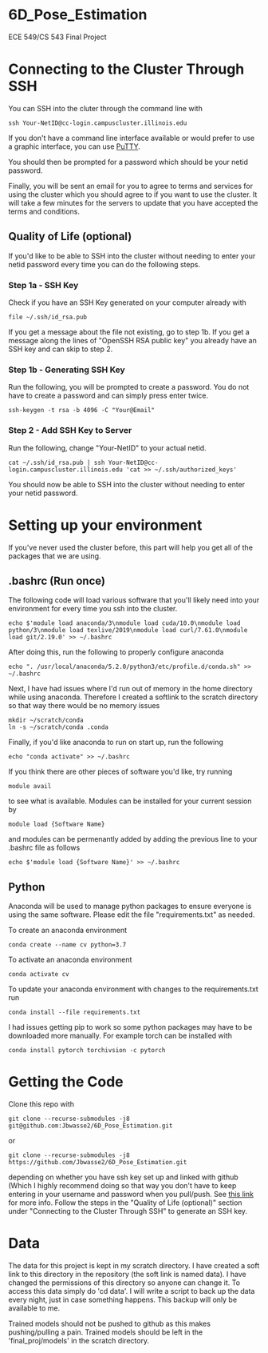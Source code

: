 # 6D_Pose_Estimation
ECE 549/CS 543 Final Project

# Connecting to the Cluster Through SSH
You can SSH into the cluter through the command line with
```
ssh Your-NetID@cc-login.campuscluster.illinois.edu
```
If you don't have a command line interface available or would prefer to use a graphic interface, you can use [PuTTY](https://putty.org/).  

You should then be prompted for a password which should be your netid password.  

Finally, you will be sent an email for you to agree to terms and services for using the cluster which you should agree to if you want to use the cluster. It will take a few minutes for the servers to update that you have accepted the terms and conditions.

## Quality of Life (optional)
If you'd like to be able to SSH into the cluster without needing to enter your netid password every time you can do the following steps.

### Step 1a - SSH Key
Check if you have an SSH Key generated on your computer already with
```
file ~/.ssh/id_rsa.pub
```
If you get a message about the file not existing, go to step 1b. If you get a message along the lines of "OpenSSH RSA public key" you already have an SSH key and can skip to step 2.

### Step 1b - Generating SSH Key
Run the following, you will be prompted to create a password. You do not have to create a password and can simply press enter twice.
```
ssh-keygen -t rsa -b 4096 -C "Your@Email"
```
### Step 2 - Add SSH Key to Server
Run the following, change "Your-NetID" to your actual netid.
```
cat ~/.ssh/id_rsa.pub | ssh Your-NetID@cc-login.campuscluster.illinois.edu 'cat >> ~/.ssh/authorized_keys'
```
You should now be able to SSH into the cluster without needing to enter your netid password.

# Setting up your environment
If you've never used the cluster before, this part will help you get all of the packages that we are using. 

## .bashrc (Run once)
The following code will load various software that you'll likely need into your environment for every time you ssh into the cluster.
```
echo $'module load anaconda/3\nmodule load cuda/10.0\nmodule load python/3\nmodule load texlive/2019\nmodule load curl/7.61.0\nmodule load git/2.19.0' >> ~/.bashrc
```
After doing this, run the following to properly configure anaconda
```
echo ". /usr/local/anaconda/5.2.0/python3/etc/profile.d/conda.sh" >> ~/.bashrc
```
Next, I have had issues where I'd run out of memory in the home directory while using anaconda. Therefore I created a softlink to the scratch directory so that way there would be no memory issues
```
mkdir ~/scratch/conda
ln -s ~/scratch/conda .conda
```
Finally, if you'd like anaconda to run on start up, run the following
```
echo "conda activate" >> ~/.bashrc
```
If you think there are other pieces of software you'd like, try running
```
module avail
```
to see what is available. Modules can be installed for your current session by 
```
module load {Software Name}
```
and modules can be permenantly added by adding the previous line to your .bashrc file as follows
```
echo $'module load {Software Name}' >> ~/.bashrc
```
## Python
Anaconda will be used to manage python packages to ensure everyone is using the same software. Please edit the file "requirements.txt" as needed. 

To create an anaconda environment
```
conda create --name cv python=3.7
```

To activate an anaconda environment
```
conda activate cv
```

To update your anaconda environment with changes to the requirements.txt run
```
conda install --file requirements.txt
```
I had issues getting pip to work so some python packages may have to be downloaded more manually. For example torch can be installed with
```
conda install pytorch torchivsion -c pytorch
```


# Getting the Code
Clone this repo with 
```
git clone --recurse-submodules -j8 git@github.com:Jbwasse2/6D_Pose_Estimation.git
```
or 
```
git clone --recurse-submodules -j8 https://github.com/Jbwasse2/6D_Pose_Estimation.git
```
depending on whether you have ssh key set up and linked with github (Which I highly recommend doing so that way you don't have to keep entering in your username and password when you pull/push. See [this link](https://help.github.com/en/github/authenticating-to-github/adding-a-new-ssh-key-to-your-github-account) for more info. Follow the steps in the "Quality of Life (optional)" section under "Connecting to the Cluster Through SSH" to generate an SSH key.

# Data
The data for this project is kept in my scratch directory. I have created a soft link to this directory in the repository (the soft link is named data). I have changed the permissions of this directory so anyone can change it. To access this data simply do 'cd data'. I will write a script to back up the data every night, just in case something happens. This backup will only be available to me.

Trained models should not be pushed to github as this makes pushing/pulling a pain. Trained models should be left in the 'final_proj/models' in the scratch directory.

